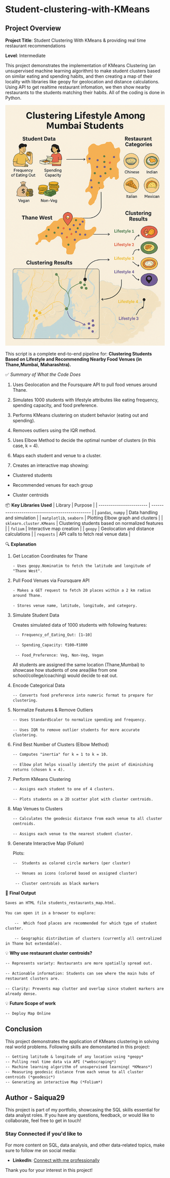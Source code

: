 # Student-clustering-with-KMeans

## Project Overview

**Project Title**: Student Clustering With KMeans & providing real time restaurant recommendations

**Level**: Intermediate  

This project demonstrates the implementation of KMeans Clustering (an unsupervised machine learning algorithm) to make student clusters based on similar eating and spending habits, and then creating a map of their locality with libraries like geopy for geolocation and distance calculations. Using API to get realtime restaurant infomation, we then show nearby restaurants to the students matching their habits. All of the coding is done in Python. 

![students](https://github.com/Saiqua29/Student-clustering-with-KMeans/blob/main/student%20clustering.png)



This script is a complete end-to-end pipeline for:
**Clustering Students Based on Lifestyle and Recommending Nearby Food Venues (in Thane,Mumbai, Maharashtra).**


 ✅ *Summary of What the Code Does*

1.  Uses Geolocation and the Foursquare API to pull food venues around Thane.

 2.  Simulates 1000 students with lifestyle attributes like eating frequency, spending capacity, and food preference.

 3. Performs KMeans clustering on student behavior (eating out and spending).

4. Removes outliers using the IQR method.

5. Uses Elbow Method to decide the optimal number of clusters (in this case, k = 4).

6. Maps each student and venue to a cluster.

7. Creates an interactive map showing:

 - Clustered students

 - Recommended venues for each group

 - Cluster centroids

📦 **Key Libraries Used**
| Library                  | Purpose                                          |
| ------------------------ | ------------------------------------------------ |
| `pandas`, `numpy`        | Data handling and simulation                     |
| `matplotlib`, `seaborn`  | Plotting Elbow graph and clusters                |
| `sklearn.cluster.KMeans` | Clustering students based on normalized features |
| `folium`                 | Interactive map creation                         |
| `geopy`                  | Geolocation and distance calculations            |
| `requests`               | API calls to fetch real venue data               |

🔍 **Explanation**
1. Get Location Coordinates for Thane

       - Uses geopy.Nominatim to fetch the latitude and longitude of "Thane West".

2. Pull Food Venues via Foursquare API

       - Makes a GET request to fetch 20 places within a 2 km radius around Thane.

       - Stores venue name, latitude, longitude, and category.

3. Simulate Student Data

    Creates simulated data of 1000 students with following features:

        -- Frequency_of_Eating_Out: [1–10]

        -- Spending_Capacity: ₹100–₹1000

        -- Food_Preference: Veg, Non-Veg, Vegan

    All students are assigned the same location (Thane,Mumbai) to showcase how students of one area(like from one school/college/coaching) would decide to eat out.

4. Encode Categorical Data

       -- Converts food preference into numeric format to prepare for clustering.

5. Normalize Features & Remove Outliers

       -- Uses StandardScaler to normalize spending and frequency.

       -- Uses IQR to remove outlier students for more accurate clustering.

6. Find Best Number of Clusters (Elbow Method)

       -- Computes "inertia" for k = 1 to k = 10.

       -- Elbow plot helps visually identify the point of diminishing returns (chosen k = 4).

7. Perform KMeans Clustering

       -- Assigns each student to one of 4 clusters.

       -- Plots students on a 2D scatter plot with cluster centroids.

8. Map Venues to Clusters

       -- Calculates the geodesic distance from each venue to all cluster centroids.

       -- Assigns each venue to the nearest student cluster.

9. Generate Interactive Map (Folium)

    Plots:

       --  Students as colored circle markers (per cluster)

        -- Venues as icons (colored based on assigned cluster)

        -- Cluster centroids as black markers

📍 **Final Output**

    Saves an HTML file students_restaurants_map.html.

    You can open it in a browser to explore:

        --  Which food places are recommended for which type of student cluster.

        -- Geographic distribution of clusters (currently all centralized in Thane but extendable).

 💡 **Why use restaurant cluster centroids?**

    -- Represents variety: Restaurants are more spatially spread out.

    -- Actionable information: Students can see where the main hubs of restaurant clusters are.

    -- Clarity: Prevents map clutter and overlap since student markers are already dense.       

💡 **Future Scope of work**

    -- Deploy Map Online 

## Conclusion

This project demonstrates the application of KMeans clustering in solving real world problems. Following skills are demonstarted in this project:

    -- Getting latitude & longitude of any location using *geopy*
    -- Pulling real time data via API (*webscraping*)
    -- Machine learning algorithm of unsupervised learning( *KMeans*)
    -- Measuring geodesic distance from each venue to all cluster centroids (*geodesic*)
    -- Generating an interactive Map (*Folium*)
  
## Author - Saiqua29 

This project is part of my portfolio, showcasing the SQL skills essential for data analyst roles. If you have any questions, feedback, or would like to collaborate, feel free to get in touch!


### Stay Connected if you'd like to

For more content on SQL, data analysis, and other data-related topics, make sure to follow me on social media:

- **LinkedIn**: [Connect with me professionally](https://www.linkedin.com/in/saiqua-shaikh-b28682124/)

Thank you for your interest in this project!

 
